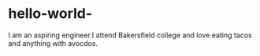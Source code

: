 # hello-world-

I am an aspiring engineer.I attend Bakersfield college and love eating tacos and anything with avocdos. 
